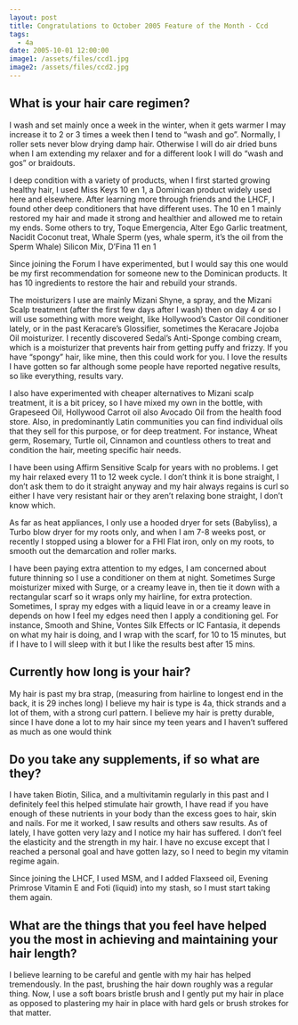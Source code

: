 ```yaml
---
layout: post
title: Congratulations to October 2005 Feature of the Month - Ccd
tags:
  - 4a
date: 2005-10-01 12:00:00
image1: /assets/files/ccd1.jpg
image2: /assets/files/ccd2.jpg
---
```

## What is your hair care regimen?

I wash and set mainly once a week in the winter, when it gets warmer I may increase it to 2 or 3 times a week then I tend to “wash and go”. Normally, I roller sets never blow drying damp hair. Otherwise I will do air dried buns when I am extending my relaxer and for a different look I will do “wash and gos” or braidouts.

I deep condition with a variety of products, when I first started growing healthy hair, I used Miss Keys 10 en 1, a Dominican product widely used here and elsewhere. After learning more through friends and the LHCF, I found other deep conditioners that have different uses. The 10 en 1 mainly restored my hair and made it strong and healthier and allowed me to retain my ends. Some others to try, Toque Emergencia, Alter Ego Garlic treatment, Nacidit Coconut treat, Whale Sperm (yes, whale sperm, it’s the oil from the Sperm Whale) Silicon Mix, D’Fina 11 en 1

Since joining the Forum I have experimented, but I would say this one would be my first recommendation for someone new to the Dominican products. It has 10 ingredients to restore the hair and rebuild your strands.

The moisturizers I use are mainly Mizani Shyne, a spray, and the Mizani Scalp treatment (after the first few days after I wash) then on day 4 or so I will use something with more weight, like Hollywood’s Castor Oil conditioner lately, or in the past Keracare’s Glossifier, sometimes the Keracare Jojoba Oil moisturizer. I recently discovered Sedal’s Anti-Sponge combing cream, which is a moisturizer that prevents hair from getting puffy and frizzy. If you have “spongy” hair, like mine, then this could work for you. I love the results I have gotten so far although some people have reported negative results, so like everything, results vary.

I also have experimented with cheaper alternatives to Mizani scalp treatment, it is a bit pricey, so I have mixed my own in the bottle, with Grapeseed Oil, Hollywood Carrot oil also Avocado Oil from the health food store. Also, in predominantly Latin communities you can find individual oils that they sell for this purpose, or for deep treatment. For instance, Wheat germ, Rosemary, Turtle oil, Cinnamon and countless others to treat and condition the hair, meeting specific hair needs.

I have been using Affirm Sensitive Scalp for years with no problems. I get my hair relaxed every 11 to 12 week cycle. I don’t think it is bone straight, I don’t ask them to do it straight anyway and my hair always regains is curl so either I have very resistant hair or they aren’t relaxing bone straight, I don’t know which.

As far as heat appliances, I only use a hooded dryer for sets (Babyliss), a Turbo blow dryer for my roots only, and when I am 7-8 weeks post, or recently I stopped using a blower for a FHI Flat iron, only on my roots, to smooth out the demarcation and roller marks.

I have been paying extra attention to my edges, I am concerned about future thinning so I use a conditioner on them at night. Sometimes Surge moisturizer mixed with Surge, or a creamy leave in, then tie it down with a rectangular scarf so it wraps only my hairline, for extra protection. Sometimes, I spray my edges with a liquid leave in or a creamy leave in depends on how I feel my edges need then I apply a conditioning gel. For instance, Smooth and Shine, Vontes Silk Effects or IC Fantasia, it depends on what my hair is doing, and I wrap with the scarf, for 10 to 15 minutes, but if I have to I will sleep with it but I like the results best after 15 mins.

## Currently how long is your hair?

My hair is past my bra strap, (measuring from hairline to longest end in the back, it is 29 inches long) I believe my hair is type is 4a, thick strands and a lot of them, with a strong curl pattern. I believe my hair is pretty durable, since I have done a lot to my hair since my teen years and I haven’t suffered as much as one would think

## Do you take any supplements, if so what are they?

I have taken Biotin, Silica, and a multivitamin regularly in this past and I definitely feel this helped stimulate hair growth, I have read if you have enough of these nutrients in your body than the excess goes to hair, skin and nails. For me it worked, I saw results and others saw results. As of lately, I have gotten very lazy and I notice my hair has suffered. I don’t feel the elasticity and the strength in my hair. I have no excuse except that I reached a personal goal and have gotten lazy, so I need to begin my vitamin regime again.

Since joining the LHCF, I used MSM, and I added Flaxseed oil, Evening Primrose Vitamin E and Foti (liquid) into my stash, so I must start taking them again.

## What are the things that you feel have helped you the most in achieving and maintaining your hair length?

I believe learning to be careful and gentle with my hair has helped tremendously. In the past, brushing the hair down roughly was a regular thing. Now, I use a soft boars bristle brush and I gently put my hair in place as opposed to plastering my hair in place with hard gels or brush strokes for that matter.
